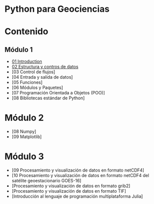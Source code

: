 # Python para Geociencias

# Contenido

## Módulo 1
* [01 Introduction](https://github.com/vrrp/Workshop2018Python/blob/master/Modulo1/1%20-%20Introducci%C3%B3n.ipynb)
* [02 Estructura y contros de datos](https://github.com/vrrp/Workshop2018Python/blob/master/Modulo1/2%20-%20Estructura_y_control_de_datos.ipynb)
* [03 Control de flujos]
* [04 Entrada y salida de datos]
* [05 Funciones]
* [06 Módulos y Paquetes]
* [07 Programación Orientada a Objetos (POO)]
* [08 Bibliotecas estándar de Python]

# Módulo 2
* [08 Numpy]
* [09 Matplotlib]

# Módulo 3
* [09 Procesamiento y visualización de datos en formato netCDF4]
* [10 Procesamiento y visualización de datos en formato netCDF4 del satélite geoestacionario GOES-16]
* [Procesamiento y visualización de datos en formato grib2]
* [Procesamiento y visualización de datos en formato TIF]
* [Introducción al lenguaje de programación multiplataforma Julia]
